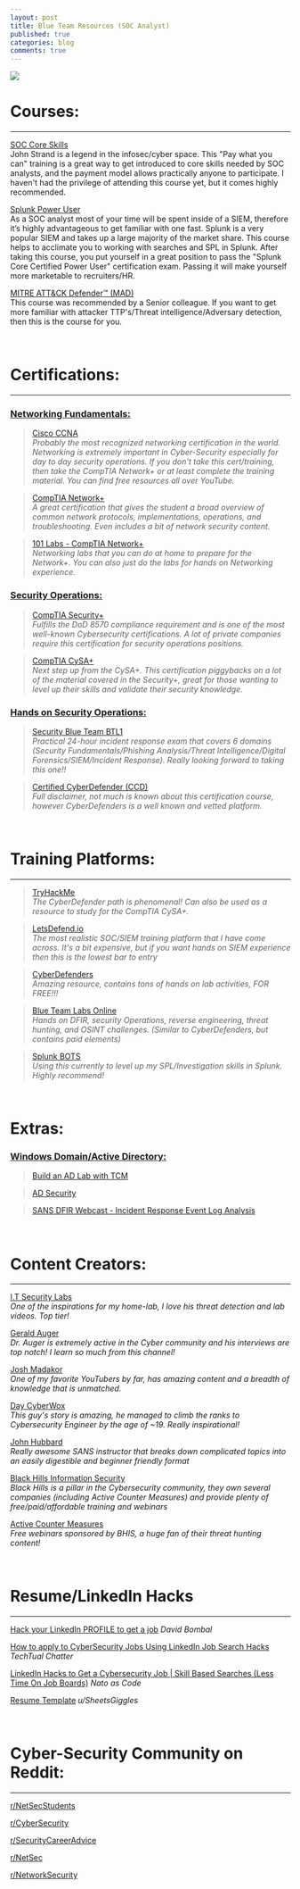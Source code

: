 ```yaml
---
layout: post
title: Blue Team Resources (SOC Analyst)
published: true
categories: blog
comments: true
---
```

![]({{site.baseurl}}/images/blueboy.jpg)

# Courses:
***
[SOC Core Skills](https://www.antisyphontraining.com/soc-core-skills-w-john-strand/) <br>
John Strand is a legend in the infosec/cyber space. This "Pay what you can" training is a great way to get introduced to core skills needed by SOC analysts, and the payment model allows practically anyone to participate. I haven't had the privilege of attending this course yet, but it comes highly recommended.

[Splunk Power User](https://www.udemy.com/course/splunk-zero-to-power-user/) <br>
As a SOC analyst most of your time will be spent inside of a SIEM, therefore it’s highly advantageous to get familiar with one fast. Splunk is a very popular SIEM and takes up a large majority of the market share. This course helps to acclimate you to working with searches and SPL in Splunk. After taking this course, you put yourself in a great position to pass the "Splunk Core Certified Power User" certification exam. Passing it will make yourself more marketable to recruiters/HR.

[MITRE ATT&CK Defender™ (MAD)](https://www.cybrary.it/course/mitre-attack-defender-mad-attack-fundamentals/) <br>
This course was recommended by a Senior colleague. If you want to get more familiar with attacker TTP's/Threat intelligence/Adversary detection, then this is the course for you.

<br>

# Certifications:
***
### <ins> Networking Fundamentals: </ins>

> [Cisco CCNA](https://www.cisco.com/c/en/us/training-events/training-certifications/certifications/associate/ccna.html) <br>
*Probably the most recognized networking certification in the world. Networking is extremely important in Cyber-Security especially for day to day security operations. If you don't take this cert/training, then take the CompTIA Network+ or at least complete the training material. You can find free resources all over YouTube.*

> [CompTIA Network+](https://www.comptia.org/certifications/network) <br>
*A great certification that gives the student a broad overview of common network protocols, implementations, operations, and troubleshooting. Even includes a bit of network security content.*

> [101 Labs - CompTIA Network+](https://www.amazon.com/101-Labs-CompTIA-Paul-Browning/dp/1726841294/ref=sr_1_2?dchild=1&keywords=101+labs&qid=1614006944&sr=8-2/) <br>
*Networking labs that you can do at home to prepare for the Network+. You can also just do the labs for hands on Networking experience.*

### <ins> Security Operations: </ins>

> [CompTIA Security+](https://www.comptia.org/certifications/security) <br>
*Fulfills the DoD 8570 compliance requirement and is one of the most well-known Cybersecurity certifications. A lot of private companies require this certification for security operations positions.*

> [CompTIA CySA+](https://www.comptia.org/certifications/cybersecurity-analyst) <br>
*Next step up from the CySA+. This certification piggybacks on a lot of the material covered in the Security+, great for those wanting to level up their skills and validate their security knowledge.*

### <ins> Hands on Security Operations: </ins>

> [Security Blue Team BTL1](https://securityblue.team/why-btl1/) <br>
*Practical 24-hour incident response exam that covers 6 domains (Security Fundamentals/Phishing Analysis/Threat Intelligence/Digital Forensics/SIEM/Incident Response). Really looking forward to taking this one!!*

> [Certified CyberDefender (CCD)](https://cyberdefenders.org/blueteam-training/courses/certified-cyberdefender/) <br>
*Full disclaimer, not much is known about this certification course, however CyberDefenders is a well known and vetted platform.*

<br>

# Training Platforms:
***
> [TryHackMe](https://tryhackme.com/path/outline/blueteam) <br>
*The CyberDefender path is phenomenal! Can also be used as a resource to study for the CompTIA CySA+.*

> [LetsDefend.io](https://letsdefend.io/) <br>
*The most realistic SOC/SIEM training platform that I have come across. It's a bit expensive, but if you want hands on SIEM experience then this is the lowest bar to entry*

> [CyberDefenders](https://cyberdefenders.org/) <br>
*Amazing resource, contains tons of hands on lab activities, FOR FREE!!!*

> [Blue Team Labs Online](https://blueteamlabs.online/) <br>
*Hands on DFIR, security Operations, reverse engineering, threat hunting, and OSINT challenges. (Similar to CyberDefenders, but contains paid elements)*

> [Splunk BOTS](https://bots.splunk.com/) <br>
*Using this currently to level up my SPL/Investigation skills in Splunk. Highly recommend!*

<br>

# Extras:

### <ins> Windows Domain/Active Directory: </ins>

> [Build an AD Lab with TCM](https://www.youtube.com/watch?v=xftEuVQ7kY0)

> [AD Security](https://adsecurity.org/)

> [SANS DFIR Webcast - Incident Response Event Log Analysis](https://www.youtube.com/watch?v=Xw536W7kbDQ)

<br>

# Content Creators:
***
[I.T Security Labs](https://www.youtube.com/c/ITSecurityLabs) <br>
*One of the inspirations for my home-lab, I love his threat detection and lab videos. Top tier!*

[Gerald Auger](https://www.youtube.com/c/GeraldAuger) <br>
*Dr. Auger is extremely active in the Cyber community and his interviews are top notch! I learn so much from this channel!*

[Josh Madakor](https://www.youtube.com/c/JoshMadakor) <br>
*One of my favorite YouTubers by far, has amazing content and a breadth of knowledge that is unmatched.*

[Day CyberWox](https://www.youtube.com/c/DayCyberwox) <br>
*This guy's story is amazing, he managed to climb the ranks to Cybersecurity Engineer by the age of ~19. Really inspirational!*

[John Hubbard](https://www.youtube.com/c/SecHubb) <br>
*Really awesome SANS instructor that breaks down complicated topics into an easily digestible and beginner friendly format*

[Black Hills Information Security](https://www.youtube.com/c/BlackHillsInformationSecurity) <br>
*Black Hills is a pillar in the Cybersecurity community, they own several companies (including Active Counter Measures) and provide plenty of free/paid/affordable training and webinars*

[Active Counter Measures](https://www.youtube.com/c/ActiveCountermeasures) <br>
*Free webinars sponsored by BHIS, a huge fan of their threat hunting content!*

<br>

# Resume/LinkedIn Hacks
***

[Hack your LinkedIn PROFILE to get a job](https://www.youtube.com/watch?v=Ecf0tNoYemc)
*David Bombal*

[How to apply to CyberSecurity Jobs Using LinkedIn Job Search Hacks](https://www.youtube.com/watch?v=nyDEEPvtMYY)
*TechTual Chatter*

[LinkedIn Hacks to Get a Cybersecurity Job | Skill Based Searches (Less Time On Job Boards)](https://www.youtube.com/watch?v=ZBYwdJ-f0j0)
*Nato as Code*

[Resume Template](https://www.reddit.com/r/jobs/comments/7y8k6p/im_an_exrecruiter_for_some_of_the_top_companies/)
*u/SheetsGiggles*

<br>

# Cyber-Security Community on Reddit:
***
[r/NetSecStudents](https://www.reddit.com/r/netsecstudents/)

[r/CyberSecurity](https://www.reddit.com/r/Cybersecurity/)

[r/SecurityCareerAdvice]( https://www.reddit.com/r/SecurityCareerAdvice/)

[r/NetSec](https://www.reddit.com/r/NetSec/)

[r/NetworkSecurity](https://www.reddit.com/r/NetworkSecurity/)
